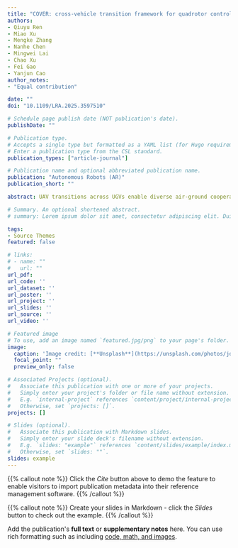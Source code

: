 ```yaml
---
title: "COVER: cross-vehicle transition framework for quadrotor control in air-ground cooperation"
authors:
- Qiuyu Ren
- Miao Xu
- Mengke Zhang
- Nanhe Chen
- Mingwei Lai
- Chao Xu
- Fei Gao
- Yanjun Cao
author_notes:
- "Equal contribution"

date: ""
doi: "10.1109/LRA.2025.3597510"

# Schedule page publish date (NOT publication's date).
publishDate: ""

# Publication type.
# Accepts a single type but formatted as a YAML list (for Hugo requirements).
# Enter a publication type from the CSL standard.
publication_types: ["article-journal"]

# Publication name and optional abbreviated publication name.
publication: "Autonomous Robots (AR)"
publication_short: ""

abstract: UAV transitions across UGVs enable diverse air-ground cooperation (AGC) applications,such as cross-vehicle landing, delivery, and rescue. However, achieving precise and efficient transitions across multiple moving UGVs without prior knowledge of their trajectories remains highly challenging. This paper proposes COVER, a cross-vehicle transition frame work for quadrotor control in AGC scenarios. In COVER, the UAV is directly controlled in UGVs’ body frames as non-inertial frames, thus eliminating all dependencies in the world frame. Each transition process is divided into three stages:the initial stage, transition stage, and final stage, with pre-set stage transition points and stage-varying system states. Then,an optimal reference trajectory is generated at each stage by solving a non-linear programming (NLP) problem. The effect of the target UGV’s rotation on the initial relative velocity is eliminated to obtain a dynamically feasible and smooth transition reference trajectory. Finally, we design a stage-adaptive model predictive control (SAMPC) method, proposing a novel MPC position reference mode to avoid indirect routes at the transition stage. The SAMPC method effectively mitigates the flight instability caused by reference frame transition and eliminates the effect of reference frame rotation at the transition stage. And it can flexibly adapt to accurate requirements at the final stage by switching position reference mode and adjusting cost weights. Simulation benchmarks and extensive real-world experiments validate that our approach can achieve smooth, short-distance, and accurate cross-vehicle operations.

# Summary. An optional shortened abstract.
# summary: Lorem ipsum dolor sit amet, consectetur adipiscing elit. Duis posuere tellus ac convallis placerat. Proin tincidunt magna sed ex sollicitudin condimentum.

tags:
- Source Themes
featured: false

# links:
# - name: ""
#   url: ""
url_pdf: 
url_code: ''
url_dataset: ''
url_poster: ''
url_project: ''
url_slides: ''
url_source: ''
url_video: ''

# Featured image
# To use, add an image named `featured.jpg/png` to your page's folder. 
image:
  caption: 'Image credit: [**Unsplash**](https://unsplash.com/photos/jdD8gXaTZsc)'
  focal_point: ""
  preview_only: false

# Associated Projects (optional).
#   Associate this publication with one or more of your projects.
#   Simply enter your project's folder or file name without extension.
#   E.g. `internal-project` references `content/project/internal-project/index.md`.
#   Otherwise, set `projects: []`.
projects: []

# Slides (optional).
#   Associate this publication with Markdown slides.
#   Simply enter your slide deck's filename without extension.
#   E.g. `slides: "example"` references `content/slides/example/index.md`.
#   Otherwise, set `slides: ""`.
slides: example
---
```


{{% callout note %}}
Click the *Cite* button above to demo the feature to enable visitors to import publication metadata into their reference management software.
{{% /callout %}}

{{% callout note %}}
Create your slides in Markdown - click the *Slides* button to check out the example.
{{% /callout %}}

Add the publication's **full text** or **supplementary notes** here. You can use rich formatting such as including [code, math, and images](https://docs.hugoblox.com/content/writing-markdown-latex/).
